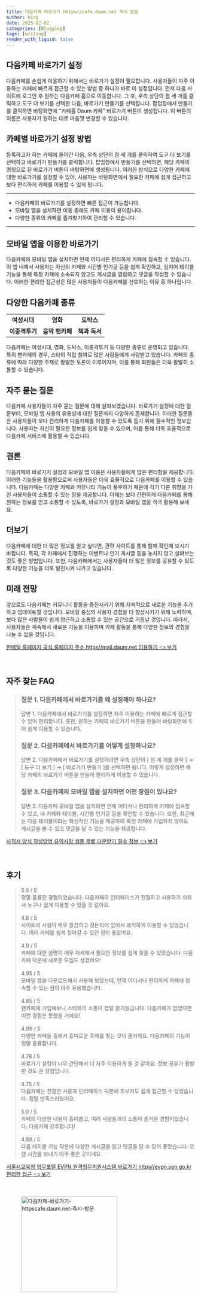 ```yaml
---
title: 다음카페 바로가기 https//cafe.daum.net 즉시 방문
author: bing
date: 2025-02-02
categories: [Blogging]
tags: [writing]
render_with_liquid: false
---
```



<h2 id='다음카페_바로가기_설정'>다음카페 바로가기 설정</h2>

<p>다음카페를 손쉽게 이용하기 위해서는 바로가기 설정이 필요합니다. 사용자들이 자주 이용하는 카페에 빠르게 접근할 수 있는 방법 중 하나가 바로 이 설정입니다. 먼저 다음 사이트에 로그인 후 원하는 다음카페 홈으로 이동합니다. 그 후, 우측 상단의 점 세 개를 클릭하고 도구 더 보기를 선택한 다음, 바로가기 만들기를 선택합니다. 팝업창에서 만들기를 클릭하면 바탕화면에 "카페홈 Daum 카페" 바로가기 버튼이 생성됩니다. 이 버튼의 이름은 사용자가 원하는 대로 마음껏 변경할 수 있습니다.</p>

<h2 id='카페별_바로가기_설정_방법'>카페별 바로가기 설정 방법</h2>

<p>등록하고자 하는 카페에 들어간 다음, 우측 상단의 점 세 개를 클릭하여 도구 더 보기를 선택하고 바로가기 만들기를 클릭합니다. 팝업창에서 만들기를 선택하면, 해당 카페의 명칭으로 된 바로가기 버튼이 바탕화면에 생성됩니다. 이러한 방식으로 다양한 카페에 대한 바로가기를 설정할 수 있어, 사용자는 바탕화면에서 필요한 카페에 쉽게 접근하고 보다 편리하게 카페를 이용할 수 있게 됩니다.</p>

<hr />

<ul>
    <li>다음카페의 바로가기를 설정하면 빠른 접근이 가능합니다.</li>
    <li>모바일 앱을 설치하면 이동 중에도 카페 이용이 용이합니다.</li>
    <li>다양한 종류의 카페를 즐겨찾기하여 관리할 수 있습니다.</li>
</ul>

<hr />

<h2 id='모바일_앱을_이용한_바로가기'>모바일 앱을 이용한 바로가기</h2>

<p>다음카페의 모바일 앱을 설치하면 언제 어디서든 편리하게 카페에 접속할 수 있습니다. 이 앱 내에서 사용자는 자신의 카페와 시간별 인기글 등을 쉽게 확인하고, 심지어 테이블 기능을 통해 특정 카페에 소속되지 않고도 게시글을 열람하고 댓글을 작성할 수 있습니다. 이러한 편리한 접근성은 많은 사용자들이 다음카페를 선호하는 이유 중 하나입니다.</p>

<h2 id='다음카페_종류'>다양한 다음카페 종류</h2>

<table>
    <tr>
        <td style="text-align: center; height: 17px;"><b>여성시대</b></td>
        <td style="text-align: center; height: 17px;"><b>영화</b></td>
        <td style="text-align: center; height: 17px;"><b>도탁스</b></td>
    </tr>
    <tr>
        <td style="text-align: center; height: 17px;"><b>이종격투기</b></td>
        <td style="text-align: center; height: 17px;"><b>음악 팬카페</b></td>
        <td style="text-align: center; height: 17px;"><b>책과 독서</b></td>
    </tr>
</table>

<p>다음카페는 여성시대, 영화, 도탁스, 이종격투기 등 다양한 종류로 운영되고 있습니다. 특히 팬카페의 경우, 스타의 직접 참여로 많은 사람들에게 사랑받고 있습니다. 카페의 종류에 따라 다양한 주제로 활발한 토론이 이루어지며, 이를 통해 회원들은 더욱 활발히 소통할 수 있습니다.</p>

<h2 id='자주_묻는_질문'>자주 묻는 질문</h2>

<p>다음카페 사용자들이 자주 묻는 질문에 대해 살펴보겠습니다. 바로가기 설정에 대한 질문부터, 모바일 앱 사용의 유용성에 대한 질문까지 다양하게 존재합니다. 이러한 질문들은 사용자들이 보다 편리하게 다음카페를 이용할 수 있도록 돕기 위해 필수적인 정보입니다. 사용자는 자신이 필요한 정보를 쉽게 찾을 수 있으며, 이를 통해 더욱 효율적으로 다음카페 서비스에 활용할 수 있습니다.</p>

<h2 id='결론'>결론</h2>

<p>다음카페의 바로가기 설정과 모바일 앱 이용은 사용자들에게 많은 편리함을 제공합니다. 이러한 기능들을 활용함으로써 사용자들은 더욱 효율적으로 다음카페를 이용할 수 있습니다. 다음카페는 다양한 카페와 커뮤니티 기능이 풍부하기 때문에 각기 다른 취향을 가진 사용자들이 소통할 수 있는 장을 제공합니다. 이제는 보다 간편하게 다음카페를 통해 원하는 정보를 얻고 소통할 수 있도록, 바로가기 설정과 모바일 앱을 적극 활용해 보세요.</p>

<h2 id='더보기'>더보기</h2>

<p>다음카페에 대한 더 많은 정보를 얻고 싶다면, 관련 사이트를 통해 함께 확인해 보시기 바랍니다. 특히, 각 카페에서 진행하는 이벤트나 인기 게시글 등을 놓치지 않고 살펴보는 것도 좋은 방법입니다. 또한, 다음카페에서는 사용자들이 더 많은 정보를 공유할 수 있도록 다양한 기능을 더욱 발전시켜 나가고 있습니다.</p>

<h2 id='미래전망'>미래 전망</h2>

<p>앞으로도 다음카페는 커뮤니티 활동을 증진시키기 위해 지속적으로 새로운 기능을 추가하고 업데이트할 것입니다. 모바일 중심의 사용자 경험을 더 향상시키기 위해 노력하며, 보다 많은 사람들이 쉽게 접근하고 소통할 수 있는 공간으로 거듭날 것입니다. 따라서, 사용자들은 계속해서 새로운 기능을 이용하며 카페 활동을 통해 다양한 정보와 경험을 나눌 수 있을 것입니다.</p>


<p><a class="click-button" title="한메일 홈페이지 공식 홈페이지 주소 https//mail.daum.net 이용하기" href="https://blackassets.github.io/posts/%ED%95%9C%EB%A9%94%EC%9D%BC-%ED%99%88%ED%8E%98%EC%9D%B4%EC%A7%80-%EA%B3%B5%EC%8B%9D-%ED%99%88%ED%8E%98%EC%9D%B4%EC%A7%80-%EC%A3%BC%EC%86%8C-httpsmail.daum.net-%EC%9D%B4%EC%9A%A9%ED%95%98%EA%B8%B0/" rel="dofollow">한메일 홈페이지 공식 홈페이지 주소 https//mail.daum.net 이용하기 👈 보기</a></p><br>
<h2 id='자주_찾는_FAQ'>자주 찾는 FAQ</h2>
<div itemscope="" itemtype="https://schema.org/FAQPage"> 
<blockquote> 
<div itemscope="" itemprop="mainEntity" itemtype="https://schema.org/Question"> 
<h3 itemprop="name">질문 1. 다음카페에서 바로가기를 왜 설정해야 하나요?</h3> 
<div itemscope="" itemprop="acceptedAnswer" itemtype="https://schema.org/Answer"> 
<span itemprop="text"> 
<p>답변 1. 다음카페에서 바로가기를 설정하면 자주 이용하는 카페에 빠르게 접근할 수 있어 편리합니다. 또한, 원하는 카페의 바로가기 버튼을 만들어 바탕화면에 두어 쉽게 이용할 수 있습니다.</p> 
</span> 
</div> 
</div> 

<div itemscope="" itemprop="mainEntity" itemtype="https://schema.org/Question"> 
<h3 itemprop="name">질문 2. 다음카페에서 바로가기를 어떻게 설정하나요?</h3> 
<div itemscope="" itemprop="acceptedAnswer" itemtype="https://schema.org/Answer"> 
<span itemprop="text"> 
<p>답변 2. 다음카페에서 바로가기를 설정하려면 우측 상단의 [ 점 세 개를 클릭 ] → [ 도구 더 보기 ] → [ 바로가기 만들기 ]를 선택하면 됩니다. 이렇게 설정하면 해당 카페의 바로가기 버튼을 만들어 편리하게 이용할 수 있습니다.</p> 
</span> 
</div> 
</div> 

<div itemscope="" itemprop="mainEntity" itemtype="https://schema.org/Question"> 
<h3 itemprop="name">질문 3. 다음카페의 모바일 앱을 설치하면 어떤 장점이 있나요?</h3> 
<div itemscope="" itemprop="acceptedAnswer" itemtype="https://schema.org/Answer"> 
<span itemprop="text"> 
<p>답변 3. 다음카페 모바일 앱을 설치하면 언제 어디서나 편리하게 카페에 접속할 수 있고, 내 카페와 테이블, 시간별 인기글 등을 확인할 수 있습니다. 또한, 최근에는 다음 테이블이라는 혁신적인 기능을 제공하여 특정 카페에 가입하지 않아도 게시글을 볼 수 있고 댓글을 달 수 있는 기능을 제공합니다.</p> 
</span> 
</div> 
</div> 
</blockquote> 
</div>
<p><a class="click-button" title="사직서 양식 작성방법 유의사항 샘플 무료 다운받기 필수 정보" href="https://blackassets.github.io/posts/%EC%82%AC%EC%A7%81%EC%84%9C-%EC%96%91%EC%8B%9D-%EC%9E%91%EC%84%B1%EB%B0%A9%EB%B2%95-%EC%9C%A0%EC%9D%98%EC%82%AC%ED%95%AD-%EC%83%98%ED%94%8C-%EB%AC%B4%EB%A3%8C-%EB%8B%A4%EC%9A%B4%EB%B0%9B%EA%B8%B0-%ED%95%84%EC%88%98-%EC%A0%95%EB%B3%B4/" rel="dofollow">사직서 양식 작성방법 유의사항 샘플 무료 다운받기 필수 정보 👈 보기</a></p><br>
<h2 id='후기'>후기</h2>
<div itemscope itemtype="https://schema.org/Product">
  <blockquote>
  <div itemprop="review" itemscope itemtype="https://schema.org/Review">
      <div itemprop="reviewRating" itemscope itemtype="https://schema.org/Rating"> <span itemprop="ratingValue">5.0</span> / <span itemprop="bestRating">5</span> </div>
      <span itemprop="reviewBody">정말 훌륭한 경험이었습니다. 다음카페의 인터페이스가 친절하고 사용하기 쉬워서 누구나 쉽게 이용할 수 있을 것 같아요.</span>
  </div>
  <br>
  <div itemprop="review" itemscope itemtype="https://schema.org/Review">
      <div itemprop="reviewRating" itemscope itemtype="https://schema.org/Rating"> <span itemprop="ratingValue">4.8</span> / <span itemprop="bestRating">5</span> </div>
      <span itemprop="reviewBody">사이트의 시설이 매우 깔끔하고 정돈되어 있어서 쾌적하게 이용할 수 있었습니다. 여러 카페를 쉽게 찾아갈 수 있던 점이 좋았어요.</span>
  </div>
  <br>
  <div itemprop="review" itemscope itemtype="https://schema.org/Review">
      <div itemprop="reviewRating" itemscope itemtype="https://schema.org/Rating"> <span itemprop="ratingValue">4.9</span> / <span itemprop="bestRating">5</span> </div>
      <span itemprop="reviewBody">카페에 대한 설명이 매우 자세해서 필요한 정보를 쉽게 찾을 수 있었습니다. 다음카페 덕분에 새로운 모임도 생겼어요!</span>
  </div>
  <br>
  <div itemprop="review" itemscope itemtype="https://schema.org/Review">
      <div itemprop="reviewRating" itemscope itemtype="https://schema.org/Rating"> <span itemprop="ratingValue">4.95</span> / <span itemprop="bestRating">5</span> </div>
      <span itemprop="reviewBody">모바일 앱을 다운로드해서 사용해 보았는데, 언제 어디서나 편리하게 카페에 접속할 수 있는 점이 아주 유용했습니다.</span>
  </div>
  <br>
  <div itemprop="review" itemscope itemtype="https://schema.org/Review">
      <div itemprop="reviewRating" itemscope itemtype="https://schema.org/Rating"> <span itemprop="ratingValue">4.85</span> / <span itemprop="bestRating">5</span> </div>
      <span itemprop="reviewBody">팬카페에 가입해보니 스타와의 소통이 정말 즐거웠습니다. 다음카페가 없었다면 이런 경험은 못했을 거예요!</span>
  </div>
  <br>
  <div itemprop="review" itemscope itemtype="https://schema.org/Review">
      <div itemprop="reviewRating" itemscope itemtype="https://schema.org/Rating"> <span itemprop="ratingValue">4.99</span> / <span itemprop="bestRating">5</span> </div>
      <span itemprop="reviewBody">다양한 카페들 중에서 흥미로운 주제를 찾는 것이 즐거워요. 다음카페의 기능이 정말 훌륭합니다.</span>
  </div>
  <br>
  <div itemprop="review" itemscope itemtype="https://schema.org/Review">
      <div itemprop="reviewRating" itemscope itemtype="https://schema.org/Rating"> <span itemprop="ratingValue">4.78</span> / <span itemprop="bestRating">5</span> </div>
      <span itemprop="reviewBody">바로가기 설정이 너무 간단해서 더 자주 이용하게 될 것 같아요. 정보 공유가 활발한 것도 큰 장점입니다.</span>
  </div>
  <br>
  <div itemprop="review" itemscope itemtype="https://schema.org/Review">
      <div itemprop="reviewRating" itemscope itemtype="https://schema.org/Rating"> <span itemprop="ratingValue">4.75</span> / <span itemprop="bestRating">5</span> </div>
      <span itemprop="reviewBody">다음카페는 친절한 사용자 인터페이스 덕분에 초보자도 쉽게 접근할 수 있었습니다. 정말 만족스러웠어요.</span>
  </div>
  <br>
  <div itemprop="review" itemscope itemtype="https://schema.org/Review">
      <div itemprop="reviewRating" itemscope itemtype="https://schema.org/Rating"> <span itemprop="ratingValue">5.0</span> / <span itemprop="bestRating">5</span> </div>
      <span itemprop="reviewBody">카페의 다양한 내용이 흥미롭고, 여러 사람들과의 소통이 즐거운 경험이었습니다. 다음카페 강추합니다!</span>
  </div>
  <br>
  <div itemprop="review" itemscope itemtype="https://schema.org/Review">
      <div itemprop="reviewRating" itemscope itemtype="https://schema.org/Rating"> <span itemprop="ratingValue">4.88</span> / <span itemprop="bestRating">5</span> </div>
      <span itemprop="reviewBody">다음 테이블 기능 덕분에 다양한 게시글을 읽고 댓글을 달 수 있어 좋았습니다. 오랜 시간을 보내기 아주 좋은 곳이네요.</span>
  </div>
  </blockquote>
</div>
<p><a class="click-button" title="서울시교육청 업무포털 EVPN 원격업무지원시스템 바로가기 https//evpn.sen.go.kr 편리한 접근" href="https://blackassets.github.io/posts/%EC%84%9C%EC%9A%B8%EC%8B%9C%EA%B5%90%EC%9C%A1%EC%B2%AD-%EC%97%85%EB%AC%B4%ED%8F%AC%ED%84%B8-EVPN-%EC%9B%90%EA%B2%A9%EC%97%85%EB%AC%B4%EC%A7%80%EC%9B%90%EC%8B%9C%EC%8A%A4%ED%85%9C-%EB%B0%94%EB%A1%9C%EA%B0%80%EA%B8%B0-httpsevpn.sen.go.kr-%ED%8E%B8%EB%A6%AC%ED%95%9C-%EC%A0%91%EA%B7%BC/" rel="dofollow">서울시교육청 업무포털 EVPN 원격업무지원시스템 바로가기 https//evpn.sen.go.kr 편리한 접근 👈 보기</a></p><br>
<figure class="image"><img src="https://blackassets.github.io/assets/img/thumbnail/다음카페-바로가기-httpscafe.daum.net-즉시-방문.webp" alt="다음카페-바로가기-httpscafe.daum.net-즉시-방문" width="256" height="256"></figure>